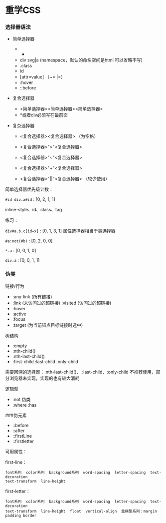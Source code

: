 # 重学CSS

### 选择器语法

* 简单选择器
  * *
  * div svg|a   (namespace，默认的命名空间是html 可以省略不写)
  * .class
  * id
  * [attr=value]  （~=   |=）
  * :hover
  * ::before

* 复合选择器

  * <简单选择器><简单选择器><简单选择器>
  * *或者div必须写在最前面

* 复杂选择器

  * <复合选择器><sp><复合选择器>    （<sp>为空格）

  * <复合选择器>">"<复合选择器>

  * <复合选择器>"~"<复合选择器>

  * <复合选择器>"+"<复合选择器>

  * <复合选择器>"||"<复合选择器>      （较少使用）

    



简单选择器优先级计数：

`#id div.a#id`  :  [0, 2, 1, 1]

inline-style、id、class、tag

练习：

`div#a.b.c[id=x]` : [0, 1, 3, 1]   属性选择器相当于类选择器

`#a:not(#b)` : [0, 2, 0, 0]

`*.a`	: [0, 0, 1, 0]

`div.a`	: [0, 0, 1, 1]





### 伪类

链接/行为

* :any-link  (所有链接)
* :link (未访问过的超链接)  :visited (访问过的超链接)
* :hover
* :active
* :focus
* :target  (为当前锚点目标链接时选中)



树结构

* :empty
* :nth-child()
* :nth-last-child()
* :first-child  :last-child  :only-child

需要回溯的选择器：:nth-last-child()、 :last-child、:only-child  不推荐使用，部分浏览器未实现，实现的也有较大消耗



逻辑型

* :not 伪类
* :where  :has





###伪元素

* ::before
* ::after
* ::firstLine
* ::firstletter



可用属性：

first-line：

```
font系列  color系列  background系列  word-spacing  letter-spacing  text-decoration
text-transform  line-height
```



first-letter：

```
font系列  color系列  background系列  word-spacing  letter-spacing  text-decoration
text-transform  line-height  float  vertical-align  盒模型系列：margin padding border
```



